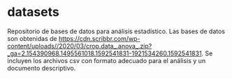 # datasets
Repositorio de  bases de datos para análisis estadístico. Las bases de datos son obtenidas de https://cdn.scribbr.com/wp-content/uploads//2020/03/crop.data_.anova_.zip?_ga=2.154390968.1495561018.1592541831-1921534260.1592541831. 
Se incluyen los archivos csv con formato adecuado para el análisis y un documento descriptivo.
